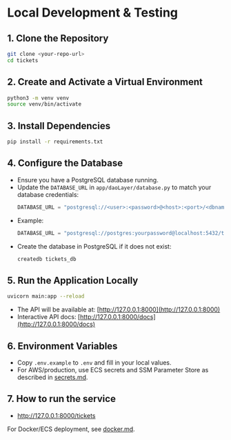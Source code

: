 # Local Development & Testing

## 1. Clone the Repository
```bash
git clone <your-repo-url>
cd tickets
```

## 2. Create and Activate a Virtual Environment
```bash
python3 -m venv venv
source venv/bin/activate
```

## 3. Install Dependencies
```bash
pip install -r requirements.txt
```

## 4. Configure the Database
- Ensure you have a PostgreSQL database running.
- Update the `DATABASE_URL` in `app/daoLayer/database.py` to match your database credentials:
  ```python
  DATABASE_URL = "postgresql://<user>:<password>@<host>:<port>/<dbname>"
  ```
- Example:
  ```python
  DATABASE_URL = "postgresql://postgres:yourpassword@localhost:5432/tickets_db"
  ```
- Create the database in PostgreSQL if it does not exist:
  ```bash
  createdb tickets_db
  ```

## 5. Run the Application Locally
```bash
uvicorn main:app --reload
```
- The API will be available at: [http://127.0.0.1:8000](http://127.0.0.1:8000)
- Interactive API docs: [http://127.0.0.1:8000/docs](http://127.0.0.1:8000/docs)

## 6. Environment Variables
- Copy `.env.example` to `.env` and fill in your local values.
- For AWS/production, use ECS secrets and SSM Parameter Store as described in [secrets.md](./secrets.md).

## 7. How to run the service
- http://127.0.0.1:8000/tickets

For Docker/ECS deployment, see [docker.md](./docker.md).
